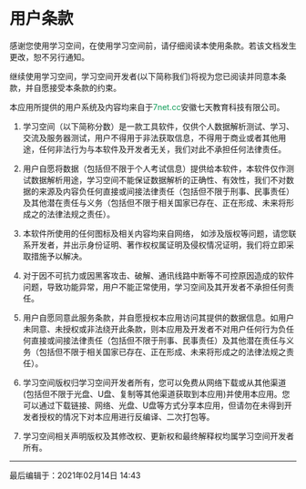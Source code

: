 # 用户条款

感谢您使用学习空间，在使用学习空间前，请仔细阅读本使用条款。若该文档发生更改，恕不另行通知。

继续使用学习空间，学习空间开发者(以下简称我们)将视为您已阅读并同意本条款，并自愿接受本条款的约束。

本应用所提供的用户系统及内容均来自于<span style="color: #0F9D58">7net.cc</span>安徽七天教育科技有限公司。

1. 学习空间（以下简称分数）是一款工具软件，仅供个人数据解析测试、学习、交流及服务器测试，用户不得用于非法获取信息，不得用于商业或者其他用途，任何非法行为与本软件及开发者无关，我们对此不承担任何法律责任。 

2. 用户自愿将数据（包括但不限于个人考试信息）提供给本软件，本软件仅作测试数据解析用途，学习空间不能保证数据解析的正确性、有效性，我们不对数据的来源及内容负任何直接或间接法律责任（包括但不限于刑事、民事责任）及其他潜在责任与义务（包括但不限于相关国家已存在、正在形成、未来将形成之的法律法规之责任）。

3. 本软件所使用的任何图标及相关内容均来自网络， 如涉及版权等问题，请您联系开发者，并出示身份证明、著作权权属证明及侵权情况证明，我们将立即采取措施予以解决。 

4. 对于因不可抗力或因黑客攻击、破解、通讯线路中断等不可控原因造成的软件问题，导致功能异常，用户不能正常使用，学习空间及其开发者不承担任何责任。 

5. 用户自愿同意此服务条款，并自愿授权本应用访问其提供的数据信息。如用户未同意、未授权或非法绕开此条款，则本应用及开发者不对用户任何行为负任何直接或间接法律责任（包括但不限于刑事、民事责任）及其他潜在责任与义务（包括但不限于相关国家已存在、正在形成、未来将形成之的法律法规之责任）。 

6. 学习空间版权归学习空间开发者所有，您可以免费从网络下载或从其他渠道(包括但不限于光盘、U盘、复制等其他渠道获取到本应用)并使用本应用。您可以通过下载链接、网络、光盘、U盘等方式分享本应用，但请勿在未得到开发者授权的情况下对本应用进行反编译、二次打包等。

7. 学习空间相关声明版权及其修改权、更新权和最终解释权均属学习空间开发者所有。

---

最后编辑于：2021年02月14日 14:43
